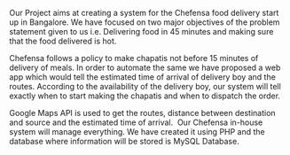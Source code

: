 
Our Project aims at creating a system for the Chefensa food delivery start up in Bangalore. We have focused on two major objectives of the problem statement given to us  i.e. Delivering food in 45 minutes and making sure that the food delivered is hot. 

Chefensa follows a policy to make chapatis not before 15 minutes of delivery of meals. In order to automate the same we have proposed a web app which would tell the estimated time of arrival of delivery boy and the routes. According to the availability of the delivery boy, our system will tell exactly when to start making the chapatis and when to dispatch the order. 

Google Maps API is used to get the routes, distance between destination and source and the estimated time of arrival. 
Our Chefensa in-house system will manage everything. We have created it using PHP and the database where information will be stored is MySQL Database. 
